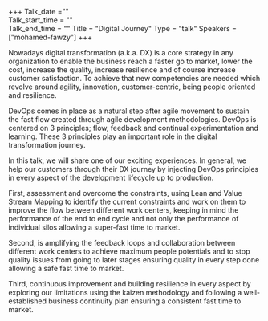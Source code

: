 +++
Talk_date =""  
Talk_start_time = ""  
Talk_end_time = "" 
Title = "Digital Journey" 
Type = "talk" 
Speakers = ["mohamed-fawzy"] 
+++

Nowadays digital transformation (a.k.a. DX) is a core strategy in any organization to enable the business reach a faster go to market, lower the cost, increase the quality, increase resilience and of course increase customer satisfaction. To achieve that new competencies are needed which revolve around agility, innovation, customer-centric, being people oriented and resilience. 

DevOps comes in place as a natural step after agile movement to sustain the fast flow created through agile development methodologies. DevOps is centered on 3 principles; flow, feedback and continual experimentation and learning. These 3 principles play an important role in the digital transformation journey. 

In this talk, we will share one of our exciting experiences. In general, we help our customers through their DX journey by injecting DevOps principles in every aspect of the development lifecycle up to production. 

First, assessment and overcome the constraints, using Lean and Value Stream Mapping to identify the current constraints and work on them to improve the flow between different work centers, keeping in mind the performance of the end to end cycle and not only the performance of individual silos allowing a super-fast time to market. 

Second, is amplifying the feedback loops and collaboration between different work centers to achieve maximum people potentials and to stop quality issues from going to later stages ensuring quality in every step done allowing a safe fast time to market. 

Third, continuous improvement and building resilience in every aspect by exploring our limitations using the kaizen methodology and following a well-established business continuity plan ensuring a consistent fast time to market.
